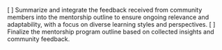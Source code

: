 [ ] Summarize and integrate the feedback received from community members into the mentorship outline to ensure ongoing relevance and adaptability, with a focus on diverse learning styles and perspectives.
[ ] Finalize the mentorship program outline based on collected insights and community feedback.